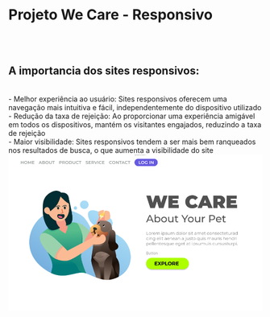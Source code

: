 <h1>Projeto We Care - Responsivo</h1>
<br>
<br>
<h2>A importancia dos sites responsivos:</h2>
<br>
- Melhor experiência ao usuário: Sites responsivos oferecem uma navegação mais intuitiva e fácil, independentemente do dispositivo utilizado
<br>
- Redução da taxa de rejeição: Ao proporcionar uma experiência amigável em todos os dispositivos, mantém os visitantes engajados, reduzindo a taxa de rejeição
<br>
- Maior visibilidade: Sites responsivos tendem a ser mais bem ranqueados nos resultados de busca, o que aumenta a visibilidade do site
<br>
<img src="https://github.com/emerson2204/Projeto-We-Care-Responsivo/blob/main/Projeto%20We%20Care%20Responsivo/assets/Captura%20de%20tela%202025-05-21%20192751.png?raw=true"/>

